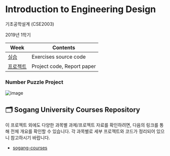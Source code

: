 # 	Introduction to Engineering Design

기초공학설계 (CSE2003)

2019년 1학기

| Week                 | Contents                   |
| -------------------- | -------------------------- |
| [실습](/exercise)    | Exercises source code      |
| [프로젝트](/project) | Project code, Report paper |

### Number Puzzle Project
![image](https://user-images.githubusercontent.com/48401272/103134120-28794c00-46f2-11eb-99c8-f8086ad5442e.png)

## 🗂️ Sogang University Courses Repository

이 프로젝트 외에도 다양한 과목별 과제/프로젝트 자료를 확인하려면, 다음의 링크를 통해 전체 개요를 확인할 수 있습니다. 각 과목별로 세부 프로젝트와 코드가 정리되어 있으니 참고하시기 바랍니다.

- [sogang-courses](https://github.com/kevink1113/sogang-univ-courses)
